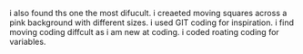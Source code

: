 i also found ths one the most difucult. i creaeted moving squares across a pink background with different sizes. i used GIT coding for inspiration. i find moving coding diffcult as i am new at coding. i coded roating coding for variables. 